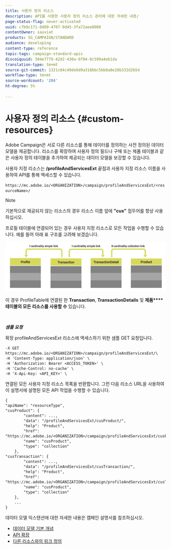 ```yaml
---
title: 사용자 정의 리소스
description: API를 사용한 사용자 정의 리소스 관리에 대한 자세한 내용/
page-status-flag: never-activated
uuid: c7b9c171-0409-4707-9d45-3fa72aee8008
contentOwner: sauviat
products: SG_CAMPAIGN/STANDARD
audience: developing
content-type: reference
topic-tags: campaign-standard-apis
discoiquuid: 304e7779-42d2-430a-9704-8c599a4eb1da
translation-type: tm+mt
source-git-commit: 1321c84c49de6d9a318bbc5bb8a0e28b332d2b5d
workflow-type: tm+mt
source-wordcount: '204'
ht-degree: 5%

---
```



# 사용자 정의 리소스 {#custom-resources}

Adobe Campaign은 서로 다른 리소스를 통해 데이터를 정의하는 사전 정의된 데이터 모델을 제공합니다. 리소스를 확장하여 사용자 정의 필드나 구매 또는 제품 테이블과 같은 사용자 정의 테이블을 추가하여 제공되는 데이터 모델을 보강할 수 있습니다.

사용자 지정 리소스는 **/profileAndServicesExt** 끝점과 사용자 지정 리소스 이름을 사용하여 API를 통해 액세스할 수 있습니다.

`https://mc.adobe.io/<ORGANIZATION>/campaign/profileAndServicesExt/<resourceName>/`

>[!NOTE]
>
>기본적으로 제공되지 않는 리소스의 경우 리소스 이름 앞에 <b>&quot;cus&quot;</b> 접두어를 항상 사용하십시오.

프로필 테이블에 연결되어 있는 경우 사용자 지정 리소스로 모든 작업을 수행할 수 있습니다. 예를 들어 아래 표 구조를 고려해 보겠습니다.

![대체 텍스트](assets/cusresources.png)

이 경우 ProfileTable에 연결된 한 **Transaction**, **TransactionDetails** 및 **제품****테이블의 모든 리소스를 사용할 수** 있습니다.

<br/>

***샘플 요청***

확장 profileAndServicesExt 리소스에 액세스하기 위한 샘플 GET 요청입니다.

```
-X GET https://mc.adobe.io/<ORGANIZATION>/campaign/profileAndServicesExt/\
-H 'Content-Type: application/json' \
-H 'Authorization: Bearer <ACCESS_TOKEN>' \
-H 'Cache-Control: no-cache' \
-H 'X-Api-Key: <API_KEY>' \
```

연결된 모든 사용자 지정 리소스 목록을 반환합니다. 그런 다음 리소스 URL을 사용하여 이 설명서에 설명된 모든 API 작업을 수행할 수 있습니다.

```
{
"apiName": "resourceType",
"cusProduct": {
        "content": ...,
        "data": "/profileAndServicesExt/cusProduct/",
        "help": "Product",
        "href": "https://mc.adobe.io/<ORGANIZATION>/campaign/profileAndServicesExt/cusProduct/metadata",
        "name": "cusProduct",
        "type": "collection"
    },
"cusTransaction": {
        "content": ...,
        "data": "/profileAndServicesExt/cusTransaction/",
        "help": "Product",
        "href": "https://mc.adobe.io/<ORGANIZATION>/campaign/profileAndServicesExt/cusTransaction/metadata",
        "name": "cusProduct",
        "type": "collection"
    },
    ...
}
```

데이터 모델 익스텐션에 대한 자세한 내용은 캠페인 설명서를 참조하십시오.

* [데이터 모델 기본 개념](../../developing/using/data-model-concepts.md)
* [API 확장](../../developing/using/about-extending-the-api.md)
* [다른 리소스와의 링크 정의](https://helpx.adobe.com/campaign/standard/developing/using/configuring-the-resource-s-data-structure.html#defining-links-with-other-resources)
